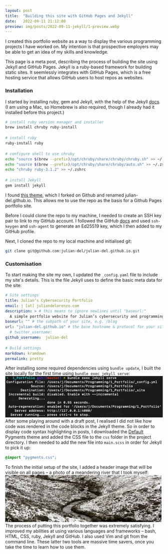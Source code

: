 ```yaml
---
layout: post
title:  "Building this site with GitHub Pages and Jekyll"
date:   2022-09-11 21:12:00
preview: img/posts/2022-09-11-jekyll/1-preview.webp
---
```

I created this portfolio website as a way to display the various programming projects I have worked on. My intention is that prospective employers may be able to get an idea of my skills and knowledge.

This page is a meta post, describing the process of building the site using Jekyll and GitHub Pages. Jekyll is a ruby-based framework for building static sites. It seemlessly integrates with GitHub Pages, which is a free hosting service that allows GitHub users to host repos as websites.

### Installation
I started by installing ruby, gem and Jekyll, with the help of the Jekyll [docs](https://jekyllrb.com/docs/installation/macos/). (I am using a Mac, so Homebrew is also required, though I already had it installed before this project.)
```bash
# install ruby version manager and installer
brew install chruby ruby-install

# install ruby
ruby-install ruby

# configure shell to use chruby
echo "source $(brew --prefix)/opt/chruby/share/chruby/chruby.sh" >> ~/.zshrc
echo "source $(brew --prefix)/opt/chruby/share/chruby/auto.sh" >> ~/.zshrc
echo "chruby ruby-3.1.2" >> ~/.zshrc 

# install Jekyll
gem install jekyll
```
I found [this theme](https://github.com/midzer/urban-theme), which I forked on Github and renamed julian-del.github.io. This allows me to use the repo as the basis for a Github Pages portfolio site.

Before I could clone the repo to my machine, I needed to create an SSH key pair to link to my GitHub account. I followed the GitHub [docs](https://docs.github.com/en/authentication/connecting-to-github-with-ssh/generating-a-new-ssh-key-and-adding-it-to-the-ssh-agent) and used `ssh-keygen` and `ssh-agent` to generate an Ed25519 key, which I then added to my GitHub profile.

Next, I cloned the repo to my local machine and initialised git: 
```bash
git clone git@github.com:julian-del/julian-del.github.io.git
```
### Customisation
To start making the site my own, I updated the `_config.yaml` file to include my site's details. This is the file Jekyll uses to define the basic meta data for the site:
``` yml
# Site settings
title: Julian’s Cybersecurity Portfolio
email: j [at] juliandelorenzo.com
description: > # this means to ignore newlines until "baseurl:"
  A simple portfolio website for Julian’s cybersecurity and programming projects.
baseurl: "" # the subpath of your site, e.g. /blog
url: "julian-del.github.io" # the base hostname & protocol for your site
  # twitter_username: 
github_username:  julian-del

# Build settings
markdown: kramdown
permalink: pretty

```
After installing some required dependencies using `bundle update`, I built the site locally for the first time using `bundle exec jekyll serve`: 
![CLI image](/img/posts/2022-09-11-jekyll/2-bundle.png)
After some playing around with a draft post, I realised I did not like how code was rendered in the code blocks in the Jekyll theme. So in order to display code syntax highlighting in posts, I downloaded the [Default](https://jwarby.github.io/jekyll-pygments-themes/languages/ruby.html) Pygments theme and added the CSS file to the `css` folder in the project directory. I then needed to add the new file into `main.scss` in order for Jekyll to pick it up:
```css
@import "pygments.css";
```
To finish the initial setup of the site, I added a header image that will be visible on all pages – a photo of a meandering river that I took myself:
![header](img/header.webp)
The process of putting this portfolio together was extremely satisfying. I improved my abilities at using various languages and frameworks – bash, HTML, CSS, ruby, Jekyll and GitHub. I also used Vim and git from the command line. These latter two tools are massive time savers, once you take the time to learn how to use them.